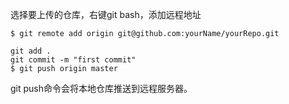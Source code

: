 选择要上传的仓库，右键git bash，添加远程地址

	$ git remote add origin git@github.com:yourName/yourRepo.git	

	git add .
	git commit -m "first commit"
	$ git push origin master

git push命令会将本地仓库推送到远程服务器。